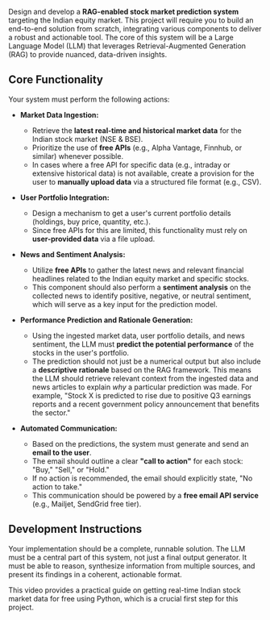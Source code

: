 Design and develop a **RAG-enabled stock market prediction system** targeting the Indian equity market. This project will require you to build an end-to-end solution from scratch, integrating various components to deliver a robust and actionable tool. The core of this system will be a Large Language Model (LLM) that leverages Retrieval-Augmented Generation (RAG) to provide nuanced, data-driven insights.

## Core Functionality

Your system must perform the following actions:

  * **Market Data Ingestion:**

      * Retrieve the **latest real-time and historical market data** for the Indian stock market (NSE & BSE).
      * Prioritize the use of **free APIs** (e.g., Alpha Vantage, Finnhub, or similar) whenever possible.
      * In cases where a free API for specific data (e.g., intraday or extensive historical data) is not available, create a provision for the user to **manually upload data** via a structured file format (e.g., CSV).

  * **User Portfolio Integration:**

      * Design a mechanism to get a user's current portfolio details (holdings, buy price, quantity, etc.).
      * Since free APIs for this are limited, this functionality must rely on **user-provided data** via a file upload.

  * **News and Sentiment Analysis:**

      * Utilize **free APIs** to gather the latest news and relevant financial headlines related to the Indian equity market and specific stocks.
      * This component should also perform a **sentiment analysis** on the collected news to identify positive, negative, or neutral sentiment, which will serve as a key input for the prediction model.

  * **Performance Prediction and Rationale Generation:**

      * Using the ingested market data, user portfolio details, and news sentiment, the LLM must **predict the potential performance** of the stocks in the user's portfolio.
      * The prediction should not just be a numerical output but also include a **descriptive rationale** based on the RAG framework. This means the LLM should retrieve relevant context from the ingested data and news articles to explain *why* a particular prediction was made. For example, "Stock X is predicted to rise due to positive Q3 earnings reports and a recent government policy announcement that benefits the sector."

  * **Automated Communication:**

      * Based on the predictions, the system must generate and send an **email to the user**.
      * The email should outline a clear **"call to action"** for each stock: "Buy," "Sell," or "Hold."
      * If no action is recommended, the email should explicitly state, "No action to take."
      * This communication should be powered by a **free email API service** (e.g., Mailjet, SendGrid free tier).

## Development Instructions

Your implementation should be a complete, runnable solution. The LLM must be a central part of this system, not just a final output generator. It must be able to reason, synthesize information from multiple sources, and present its findings in a coherent, actionable format.

This video provides a practical guide on getting real-time Indian stock market data for free using Python, which is a crucial first step for this project.